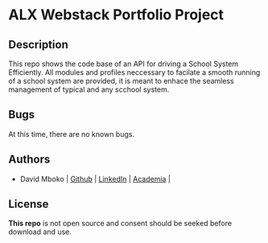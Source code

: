 # ALX Webstack Portfolio Project

## Description
This repo shows the code base of an API for driving a School System Efficiently. All modules and profiles neccessary to facilate a smooth running of a school system are provided, it is meant to enhace the seamless management of typical and any scchool system.

## Bugs

At this time, there are no known bugs.

## Authors
* David Mboko | [Github](https://github.com/Meekdavid) | [LinkedIn](https://www.linkedin.com/mwlite/in/david-mboko-25bb9019b) | [Academia](https://aksu.academia.edu/DavidMboko) |

## License

**This repo** is not open source and consent should be seeked before download and use.
